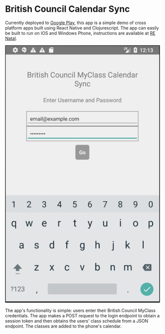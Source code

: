 # British Council Calendar Sync

Currently deployed to [Google Play](https://play.google.com/store/apps/details?id=com.futureapp), this app is a simple demo of cross platform apps built using React Native and Clojurescript.  The app can easily be built to run on IOS and Windows Phone, instructions are available at [RE Natal](https://github.com/drapanjanas/re-natal).

![](Screenshot1.jpg)

The app's functionality is simple: users enter their British Council MyClass credentials.  The app makes a POST request to the login endpoint to obtain a session token and then obtains the users' class schedule from a JSON endpoint.  The classes are added to the phone's calendar.
